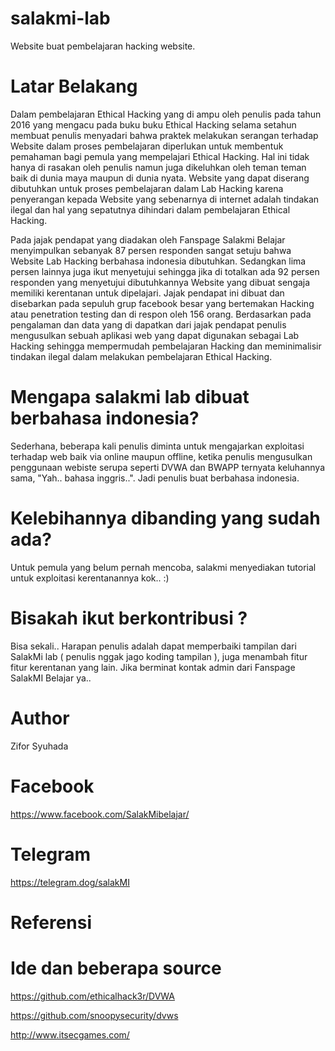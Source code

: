 # salakmi-lab
Website buat pembelajaran hacking website. 

# Latar Belakang
Dalam pembelajaran Ethical Hacking yang di ampu oleh penulis pada tahun 2016 yang mengacu pada buku buku Ethical Hacking selama setahun membuat penulis menyadari bahwa praktek melakukan serangan terhadap Website dalam proses pembelajaran diperlukan untuk membentuk pemahaman bagi pemula yang mempelajari Ethical Hacking. Hal ini tidak hanya di rasakan oleh penulis namun juga dikeluhkan oleh teman teman baik di dunia maya maupun di dunia nyata. Website yang dapat diserang dibutuhkan untuk proses pembelajaran dalam Lab Hacking karena penyerangan kepada Website yang sebenarnya di internet adalah tindakan ilegal dan hal yang sepatutnya dihindari dalam pembelajaran Ethical Hacking. 

Pada jajak pendapat yang diadakan oleh Fanspage Salakmi Belajar menyimpulkan sebanyak 87 persen responden sangat setuju bahwa Website Lab Hacking berbahasa indonesia dibutuhkan. Sedangkan lima persen lainnya juga ikut menyetujui sehingga jika di totalkan ada 92 persen responden yang menyetujui dibutuhkannya Website yang dibuat sengaja memiliki kerentanan untuk dipelajari. Jajak pendapat ini dibuat dan disebarkan pada sepuluh grup facebook besar yang bertemakan Hacking atau penetration testing dan di respon oleh 156 orang.
Berdasarkan pada pengalaman dan data yang di dapatkan dari jajak pendapat penulis mengusulkan sebuah aplikasi web yang dapat digunakan sebagai Lab Hacking sehingga mempermudah pembelajaran Hacking dan meminimalisir tindakan ilegal dalam melakukan pembelajaran Ethical Hacking.

# Mengapa salakmi lab dibuat berbahasa indonesia?
Sederhana, beberapa kali penulis diminta untuk mengajarkan exploitasi terhadap web baik via online maupun offline, ketika penulis mengusulkan penggunaan webiste serupa seperti DVWA dan BWAPP ternyata keluhannya sama, "Yah.. bahasa inggris..". Jadi penulis buat berbahasa indonesia.

# Kelebihannya dibanding yang sudah ada?
Untuk pemula yang belum pernah mencoba, salakmi menyediakan tutorial untuk exploitasi kerentanannya kok.. :)

# Bisakah ikut berkontribusi ?
Bisa sekali..
Harapan penulis adalah dapat memperbaiki tampilan dari SalakMi lab ( penulis nggak jago koding tampilan ), juga menambah fitur fitur kerentanan yang lain.
Jika berminat kontak admin dari Fanspage SalakMI Belajar ya..


# Author
Zifor Syuhada

# Facebook

https://www.facebook.com/SalakMibelajar/

# Telegram

https://telegram.dog/salakMI

# Referensi

  # Ide dan beberapa source 

  https://github.com/ethicalhack3r/DVWA
  
  https://github.com/snoopysecurity/dvws
  
  http://www.itsecgames.com/


